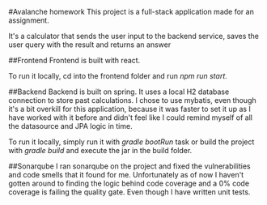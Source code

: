 #Avalanche homework
This project is a full-stack application made for an assignment.

It's a calculator that sends the user input to the backend service,
saves the user query with the result and returns an answer

##Frontend
Frontend is built with react. 

To run it locally, cd into the frontend folder and run *npm run start*.

##Backend
Backend is built on spring. It uses a local H2 database connection to
store past calculations. I chose to use mybatis, even though it's a bit
overkill for this application, because it was faster to set it up as I
have worked with it before and didn't feel like I could remind myself
of all the datasource and JPA logic in time.

To run it locally, simply run it with *gradle bootRun* task or build the
project with *gradle build* and execute the jar in the build folder.

##Sonarqube
I ran sonarqube on the project and fixed the vulnerabilities and code
smells that it found for me. Unfortunately as of now I haven't gotten around
to finding the logic behind code coverage and a 0% code coverage is failing
the quality gate. Even though I have written unit tests.